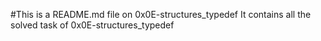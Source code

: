 #This is a README.md file on 0x0E-structures_typedef
It contains all the solved task of 0x0E-structures_typedef
